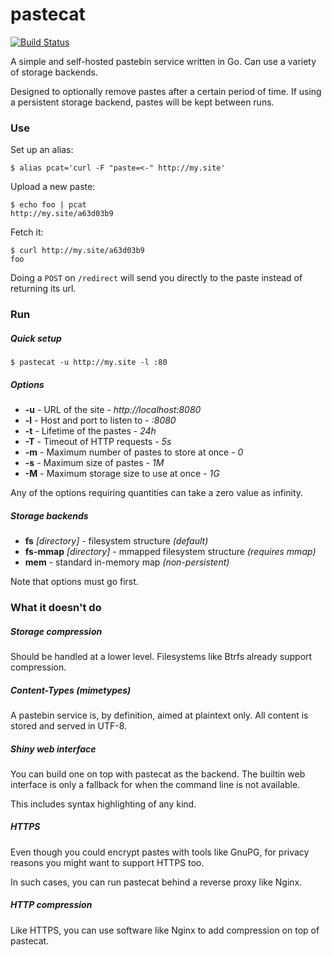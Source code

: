 # pastecat

[![Build Status](https://travis-ci.org/mvdan/pastecat.svg?branch=master)](https://travis-ci.org/mvdan/pastecat)

A simple and self-hosted pastebin service written in Go. Can use a variety of
storage backends.

Designed to optionally remove pastes after a certain period of time. If using
a persistent storage backend, pastes will be kept between runs.

### Use

Set up an alias:

	$ alias pcat='curl -F "paste=<-" http://my.site'

Upload a new paste:

	$ echo foo | pcat
	http://my.site/a63d03b9

Fetch it:

	$ curl http://my.site/a63d03b9
	foo

Doing a `POST` on `/redirect` will send you directly to the paste instead of
returning its url.

### Run

##### Quick setup

	$ pastecat -u http://my.site -l :80

##### Options

* **-u** - URL of the site - *http://localhost:8080*
* **-l** - Host and port to listen to - *:8080*
* **-t** - Lifetime of the pastes - *24h*
* **-T** - Timeout of HTTP requests - *5s*
* **-m** - Maximum number of pastes to store at once - *0*
* **-s** - Maximum size of pastes - *1M*
* **-M** - Maximum storage size to use at once - *1G*

Any of the options requiring quantities can take a zero value as infinity.

##### Storage backends

* **fs** *[directory]* - filesystem structure *(default)*
* **fs-mmap** *[directory]* - mmapped filesystem structure *(requires mmap)*
* **mem** - standard in-memory map *(non-persistent)*

Note that options must go first.

### What it doesn't do

##### Storage compression

Should be handled at a lower level. Filesystems like Btrfs already support
compression.

##### Content-Types (mimetypes)

A pastebin service is, by definition, aimed at plaintext only. All content is
stored and served in UTF-8.

##### Shiny web interface

You can build one on top with pastecat as the backend. The builtin web
interface is only a fallback for when the command line is not available.

This includes syntax highlighting of any kind.

##### HTTPS

Even though you could encrypt pastes with tools like GnuPG, for privacy
reasons you might want to support HTTPS too.

In such cases, you can run pastecat behind a reverse proxy like Nginx.

##### HTTP compression

Like HTTPS, you can use software like Nginx to add compression on top of
pastecat.

